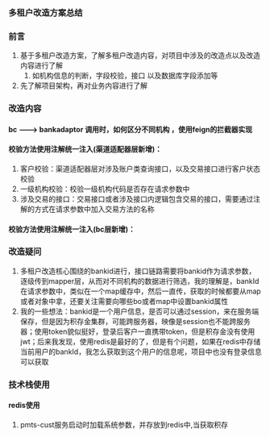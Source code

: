 ### 多租户改造方案总结



### 前言

1. 基于多租户改造方案，了解多租户改造内容，对项目中涉及的改造点以及改造内容进行了解
   1. 如机构信息的判断，字段校验，接口 以及数据库字段添加等
2. 先了解项目架构，再对业务内容进行了解





### 改造内容

#### bc --->  bankadaptor  调用时，如何区分不同机构 ，使用feign的拦截器实现





#### 校验方法使用注解统一注入(渠道适配器层新增)：

1.  客户校验：渠道适配器层对涉及账户类查询接口，以及交易接口进行客户状态校验
2. 一级机构校验：校验一级机构代码是否存在请求参数中
3. 涉及交易的接口：交易接口或者涉及接口内逻辑包含交易的接口，需要通过注解的方式在请求参数中加入交易方法的名称



#### 校验方法使用注解统一注入(bc层新增)：







### 改造疑问

1. 多租户改造核心围绕的bankid进行，接口链路需要将bankid作为请求参数，逐级传到mapper层，从而对不同机构的数据进行筛选，我的理解是，bankId在请求参数中，类似在一个map缓存中，然后一直传，获取的时候都要从map或者对象中拿，还要关注需要向哪些bo或者map中设置bankid属性
2. 我的一些想法：bankid是一个用户信息，是否可以通过session，来在服务端保存，但是因为积存金集群，可能跨服务器，映像是session也不能跨服务器；使用token貌似挺好，登录后客户一直携带token，但是积存金没有使用jwt；后来我发现，使用redis是最好的了，但是有个问题，如果在redis中存储当前用户的bankId，我怎么获取到这个用户的信息呢，项目中也没有登录信息可以获取





### 技术栈使用

#### redis使用

1. pmts-cust服务启动时加载系统参数，并存放到redis中,当获取积存